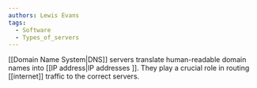 ```yaml
---
authors: Lewis Evans
tags:
  - Software
  - Types_of_servers
---
```

 [[Domain Name System|DNS]] servers translate human-readable domain names into [[IP address|IP addresses ]]. They play a crucial role in routing [[internet]] traffic to the correct servers.